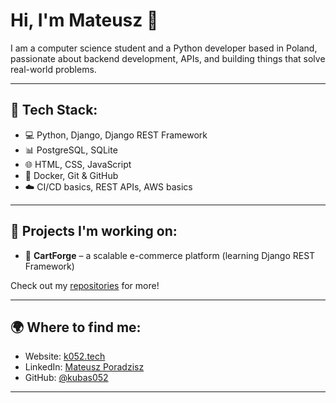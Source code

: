 # Hi, I'm Mateusz 👋

I am a computer science student and a Python developer based in Poland, passionate about backend development, APIs, and building things that solve real-world problems.

---

## 🔧 Tech Stack:
- 💻 Python, Django, Django REST Framework
- 📊 PostgreSQL, SQLite
- 🌐 HTML, CSS, JavaScript
- 🐳 Docker, Git & GitHub
- ☁️ CI/CD basics, REST APIs, AWS basics

---

## 🧪 Projects I'm working on:

- 🔹 **CartForge** – a scalable e-commerce platform (learning Django REST Framework)

Check out my [repositories](https://github.com/kubas052?tab=repositories) for more!

---

## 🌍 Where to find me:
- Website: [k052.tech](https://k052.tech)
- LinkedIn: [Mateusz Poradzisz](https://www.linkedin.com/in/mateusz-poradzisz/)
- GitHub: [@kubas052](https://github.com/kubas052)

---
